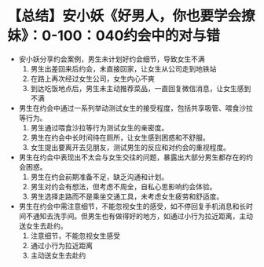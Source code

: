 # 【总结】安小妖《好男人，你也要学会撩妹》：0-100：040约会中的对与错

-   安小妖分享约会案例，男生未计划好约会细节，导致女生不满
    1.  男生出差回来后约会，未直接回家，让女生从公司走到地铁站
    2.  在路上再次经过女生公司，女生内心不爽
    3.  到达吃饭地点后，男生未主动推荐菜品，一直回复微信消息，让女生感到不满
-   男生在约会中通过一系列举动测试女生的接受程度，包括共享吸管、喂食沙拉等行为。
    1.  男生通过喂食沙拉等行为测试女生的亲密度。
    2.  男生在约会中长时间待在厕所，让女生感到困惑和不舒服。
    3.  女生提出要离开去见朋友，测试男生的反应和对约会的重视程度。
-   男生在约会中表现出不太会与女生交往的问题，暴露出大部分男生都存在的约会困惑。
    1.  男生在约会前期准备不足，缺乏沟通和计划。
    2.  男生对约会有想法，但考虑不周全，自私心思影响约会体验。
    3.  男生选择走路而不是乘坐交通工具，未考虑女生疲劳和舒适度。
-   男生在约会中需注意细节，不能忽视女生的感受，如不停回复手机消息和长时间不通知去洗手间。但男生也有做得好的地方，如通过小行为拉近距离，主动送女生去赴约。
    1.  注意细节，不能忽视女生感受
    2.  通过小行为拉近距离
    3.  主动送女生去赴约